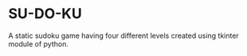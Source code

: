 # SU-DO-KU
A static sudoku game having four different levels created using tkinter module of python.
